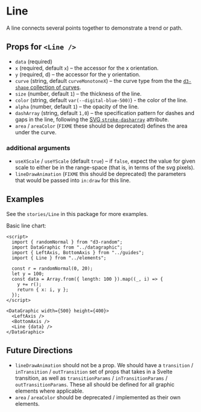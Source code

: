 # Line

A line connects several points together to demonstrate a trend or path.

## Props for `<Line />`

- `data` (required)
- `x` (required, default `x`) – the accessor for the x orientation.
- `y` (required, d) – the accessor for the y orientation.
- `curve` (string, default `curveMonotoneX`) – the curve type from the the
  [`d3-shape` collection of curves](https://github.com/d3/d3-shape#curves).
- `size` (number, default `1`) – the thickness of the line.
- `color` (string, default `var(--digital-blue-500)`) - the color of the line.
- `alpha` (number, default `1`) – the opacity of the line.
- `dashArray` (string, default `1,0`) – the specification pattern for dashes and
  gaps in the line, following the
  [SVG `stroke-dasharray`](https://developer.mozilla.org/en-US/docs/Web/SVG/Attribute/stroke-dasharray)
  attribute.
- `area` / `areaColor` (`FIXME` these should be deprecated) defines the area
  under the curve.

### additional arguments

- `useXScale` / `useYScale` (default `true`) – if `false`, expect the value for
  given scale to either be in the range-space (that is, in terms of the svg
  pixels).
- `lineDrawAnimation` (`FIXME` this should be deprecated) the parameters that
  would be passed into `in:draw` for this line.

## Examples

See the `stories/Line` in this package for more examples.

Basic line chart:

```svelte
<script>
  import { randomNormal } from "d3-random";
  import DataGraphic from "../datagraphic";
  import { LeftAxis, BottomAxis } from "../guides";
  import { Line } from "../elements";

  const r = randomNormal(0, 20);
  let y = 100;
  const data = Array.from({ length: 100 }).map((_, i) => {
    y += r();
    return { x: i, y };
  });
</script>

<DataGraphic width={500} height={400}>
  <LeftAxis />
  <BottomAxis />
  <Line {data} />
</DataGraphic>
```

## Future Directions

- `lineDrawAnimation` should not be a prop. We should have a `transition` /
  `inTransition` / `outTransition` set of props that takes in a Svelte
  transition, as well as `transitionParams` / `inTransitionParams` /
  `outTransitionParams`. These all should be defined for all graphic elements
  where applicable.
- `area` / `areaColor` should be deprecated / implemented as their own elements.
